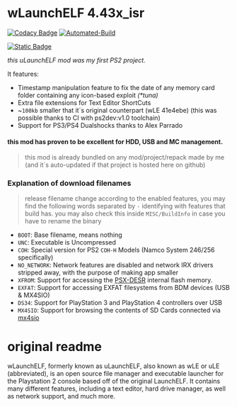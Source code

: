 # __wLaunchELF 4.43x_isr__
[![Codacy Badge](https://api.codacy.com/project/badge/Grade/5e07db76c668493d888a7f9b97d79821)](https://app.codacy.com/gh/israpps/wLaunchELF_ISR?utm_source=github.com&utm_medium=referral&utm_content=israpps/wLaunchELF_ISR&utm_campaign=Badge_Grade_Settings)
[![Automated-Build](https://github.com/israpps/wLaunchELF_ISR/actions/workflows/compile.yml/badge.svg)](https://github.com/israpps/wLaunchELF_ISR/actions/workflows/compile.yml)

[![Static Badge](https://img.shields.io/github/downloads/israpps/wLaunchELF_ISR/total?style=for-the-badge&logo=protondrive&logoColor=00CCFF&label=DOWNLOAD&labelColor=000000)](https://israpps.github.io/projects/wlaunchelf-isr)

_this uLaunchELF mod was my first PS2 project._

It features:

- Timestamp manipulation feature to fix the date of any memory card folder containing any icon-based exploit _(\*tuna)_
- Extra file extensions for Text Editor ShortCuts
- ~`100kb` smaller that it´s original counterpart (wLE 41e4ebe) (this was possible thanks to CI with ps2dev:v1.0 toolchain)
- Support for PS3/PS4 Dualshocks thanks to Alex Parrado
#### this mod has proven to be excellent for HDD, USB and MC management.

> this mod is already bundled on any mod/project/repack made by me (and it´s auto-updated if that project is hosted here on github)

### Explanation of download filenames

> release filename change according to the enabled features, you may find the following words separated by `-` identifying with features that build has.
> you may also check this inside `MISC/BuildInfo` in case you have to rename the binary

- `BOOT`: Base filename, means nothing
- `UNC`: Executable is Uncompressed
- `COH`: Special version for PS2 `COH-H` Models (Namco System 246/256 specifically)
- `NO_NETWORK`: Network features are disabled and network IRX drivers stripped away, with the purpose of making app smaller
- `XFROM`: Support for accessing the [PSX-DESR](https://upload.wikimedia.org/wikipedia/commons/f/fa/Console_psx.jpg) internal flash memory.
- `EXFAT`: Support for accessing EXFAT filesystems from BDM devices (USB & MX4SIO)
- `DS34`: Support for PlayStation 3 and PlayStation 4 controllers over USB
- `MX4SIO`: Support for browsing the contents of SD Cards connected via [mx4sio](https://www.google.com/search?q=mx4sio)


# **original readme**
wLaunchELF, formerly known as uLaunchELF, also known as wLE or uLE (abbreviated), is an open source file manager and executable launcher for the Playstation 2 console based off of the original LaunchELF. It contains many different features, including a text editor, hard drive manager, as well as network support, and much more.
